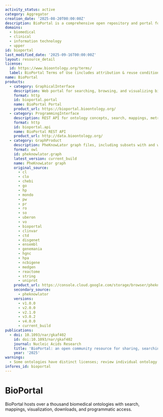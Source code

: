 ```yaml
---
activity_status: active
category: Aggregator
creation_date: '2025-08-20T00:00:00Z'
description: BioPortal is a comprehensive open repository and portal for biomedical ontologies and terminologies, providing search, browsing, mappings, versioned downloads, REST APIs, widgets, and analytics to support data integration, annotation, and semantic interoperability in the life and health sciences.
domains:
  - biomedical
  - clinical
  - information technology
  - upper
id: bioportal
last_modified_date: '2025-09-16T00:00:00Z'
layout: resource_detail
license:
  id: https://www.bioontology.org/terms/
  label: BioPortal Terms of Use (includes attribution & reuse conditions)
name: BioPortal
products:
  - category: GraphicalInterface
    description: Web portal for searching, browsing, and visualizing biomedical ontologies and mappings
    format: http
    id: bioportal.portal
    name: BioPortal Portal
    product_url: https://bioportal.bioontology.org/
  - category: ProgrammingInterface
    description: REST API for ontology concepts, search, mappings, metrics, and downloads
    format: http
    id: bioportal.api
    name: BioPortal REST API
    product_url: http://data.bioontology.org/
  - category: GraphProduct
    description: PheKnowLator graph files, including subsets with and without inverse relations.
    format: owl
    id: pheknowlator.graph
    latest_version: current_build
    name: PheKnowLator graph
    original_source:
      - cl
      - clo
      - chebi
      - go
      - hp
      - mondo
      - pw
      - pr
      - ro
      - so
      - uberon
      - vo
      - bioportal
      - clinvar
      - ctd
      - disgenet
      - ensembl
      - genemania
      - hgnc
      - hpa
      - ncbigene
      - medgen
      - reactome
      - string
      - uniprot
    product_url: https://console.cloud.google.com/storage/browser/pheknowlator/current_build/knowledge_graphs?pageState=(%22StorageObjectListTable%22:(%22f%22:%22%255B%255D%22))&inv=1&invt=Ab5_1Q&project=pheknowlator
    secondary_source:
      - pheknowlator
    versions:
      - v1.0.0
      - v2.0.0
      - v2.1.0
      - v3.0.2
      - v4.0.0
      - current_build
publications:
  - doi: 10.1093/nar/gkaf402
    id: doi:10.1093/nar/gkaf402
    journal: Nucleic Acids Research
    title: 'BioPortal: an open community resource for sharing, searching, and utilizing biomedical ontologies'
    year: '2025'
warnings:
  - Some ontologies have distinct licenses; review individual ontology license metadata before reuse.
infores_id: bioportal
---
```


# BioPortal

BioPortal hosts over a thousand biomedical ontologies with search, mappings, visualization, downloads, and programmatic access.
